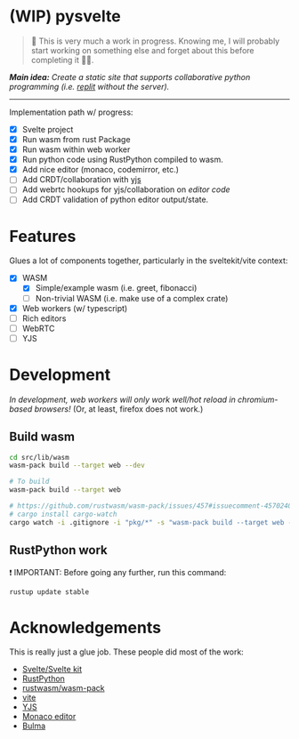 # (WIP) pysvelte

> 👋 This is very much a work in progress. Knowing me, I will probably start working on something else and forget about this before completing it 🤷‍♂️.

_**Main idea:** Create a static site that supports collaborative python programming (i.e. [replit](https://replit.com/) without the server)._

---

Implementation path w/ progress:

- [x] Svelte project
- [x] Run wasm from rust Package
- [x] Run wasm within web worker
- [x] Run python code using RustPython compiled to wasm.
- [x] Add nice editor (monaco, codemirror, etc.)
- [ ] Add CRDT/collaboration with [yjs](https://docs.yjs.dev/)
- [ ] Add webrtc hookups for yjs/collaboration on _editor code_
- [ ] Add CRDT validation of python editor output/state.

# Features

Glues a lot of components together, particularly in the sveltekit/vite context:

- [x] WASM
  - [x] Simple/example wasm (i.e. greet, fibonacci)
  - [ ] Non-trivial WASM (i.e. make use of a complex crate)
- [x] Web workers (w/ typescript)
- [ ] Rich editors
- [ ] WebRTC
- [ ] YJS

# Development

_In development, web workers will only work well/hot reload in chromium-based browsers!_ (Or, at least, firefox does not work.)

## Build wasm

```bash
cd src/lib/wasm
wasm-pack build --target web --dev

# To build
wasm-pack build --target web

# https://github.com/rustwasm/wasm-pack/issues/457#issuecomment-457024036
# cargo install cargo-watch
cargo watch -i .gitignore -i "pkg/*" -s "wasm-pack build --target web --dev"
```

## RustPython work

❗ IMPORTANT: Before going any further, run this command:

```bash
rustup update stable
```

# Acknowledgements

This is really just a glue job. These people did most of the work:

- [Svelte/Svelte kit](kit.svelte.dev)
- [RustPython](https://github.com/RustPython/RustPython)
- [rustwasm/wasm-pack](https://github.com/rustwasm/wasm-pack)
- [vite](https://vitejs.dev/)
- [YJS](https://docs.yjs.dev)
- [Monaco editor](https://microsoft.github.io/monaco-editor)
- [Bulma](https://bulma.io)